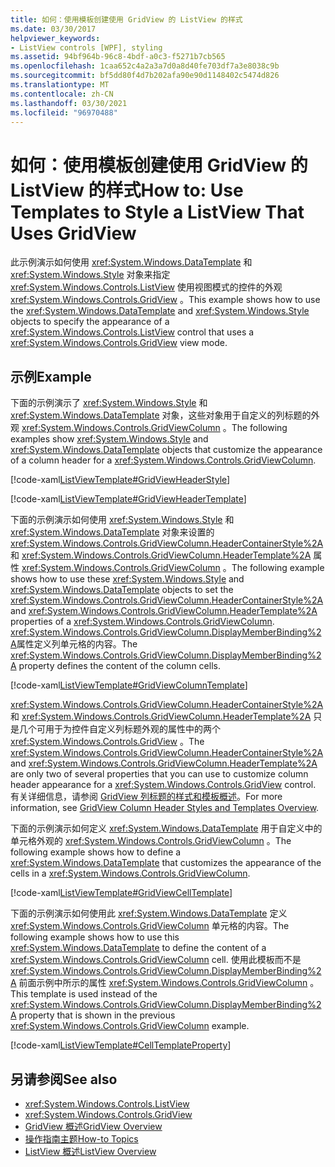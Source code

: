 ```yaml
---
title: 如何：使用模板创建使用 GridView 的 ListView 的样式
ms.date: 03/30/2017
helpviewer_keywords:
- ListView controls [WPF], styling
ms.assetid: 94bf964b-96c8-4bdf-a0c3-f5271b7cb565
ms.openlocfilehash: 1caa652c4a2a3a7d0a8d40fe703df7a3e8038c9b
ms.sourcegitcommit: bf5dd80f4d7b202afa90e90d1148402c5474d826
ms.translationtype: MT
ms.contentlocale: zh-CN
ms.lasthandoff: 03/30/2021
ms.locfileid: "96970488"
---
```

# <a name="how-to-use-templates-to-style-a-listview-that-uses-gridview"></a><span data-ttu-id="4cd92-102">如何：使用模板创建使用 GridView 的 ListView 的样式</span><span class="sxs-lookup"><span data-stu-id="4cd92-102">How to: Use Templates to Style a ListView That Uses GridView</span></span>
<span data-ttu-id="4cd92-103">此示例演示如何使用 <xref:System.Windows.DataTemplate> 和 <xref:System.Windows.Style> 对象来指定 <xref:System.Windows.Controls.ListView> 使用视图模式的控件的外观 <xref:System.Windows.Controls.GridView> 。</span><span class="sxs-lookup"><span data-stu-id="4cd92-103">This example shows how to use the <xref:System.Windows.DataTemplate> and <xref:System.Windows.Style> objects to specify the appearance of a <xref:System.Windows.Controls.ListView> control that uses a <xref:System.Windows.Controls.GridView> view mode.</span></span>  
  
## <a name="example"></a><span data-ttu-id="4cd92-104">示例</span><span class="sxs-lookup"><span data-stu-id="4cd92-104">Example</span></span>  
 <span data-ttu-id="4cd92-105">下面的示例演示了 <xref:System.Windows.Style> 和 <xref:System.Windows.DataTemplate> 对象，这些对象用于自定义的列标题的外观 <xref:System.Windows.Controls.GridViewColumn> 。</span><span class="sxs-lookup"><span data-stu-id="4cd92-105">The following examples show <xref:System.Windows.Style> and <xref:System.Windows.DataTemplate> objects that customize the appearance of a column header for a <xref:System.Windows.Controls.GridViewColumn>.</span></span>  
  
 [!code-xaml[ListViewTemplate#GridViewHeaderStyle](~/samples/snippets/csharp/VS_Snippets_Wpf/ListViewTemplate/CS/window1.xaml#gridviewheaderstyle)]  
  
 [!code-xaml[ListViewTemplate#GridViewHeaderTemplate](~/samples/snippets/csharp/VS_Snippets_Wpf/ListViewTemplate/CS/window1.xaml#gridviewheadertemplate)]  
  
 <span data-ttu-id="4cd92-106">下面的示例演示如何使用 <xref:System.Windows.Style> 和 <xref:System.Windows.DataTemplate> 对象来设置的 <xref:System.Windows.Controls.GridViewColumn.HeaderContainerStyle%2A> 和 <xref:System.Windows.Controls.GridViewColumn.HeaderTemplate%2A> 属性 <xref:System.Windows.Controls.GridViewColumn> 。</span><span class="sxs-lookup"><span data-stu-id="4cd92-106">The following example shows how to use these <xref:System.Windows.Style> and <xref:System.Windows.DataTemplate> objects to set the <xref:System.Windows.Controls.GridViewColumn.HeaderContainerStyle%2A> and <xref:System.Windows.Controls.GridViewColumn.HeaderTemplate%2A> properties of a <xref:System.Windows.Controls.GridViewColumn>.</span></span> <span data-ttu-id="4cd92-107"><xref:System.Windows.Controls.GridViewColumn.DisplayMemberBinding%2A>属性定义列单元格的内容。</span><span class="sxs-lookup"><span data-stu-id="4cd92-107">The <xref:System.Windows.Controls.GridViewColumn.DisplayMemberBinding%2A> property defines the content of the column cells.</span></span>  
  
 [!code-xaml[ListViewTemplate#GridViewColumnTemplate](~/samples/snippets/csharp/VS_Snippets_Wpf/ListViewTemplate/CS/window1.xaml#gridviewcolumntemplate)]  
  
 <span data-ttu-id="4cd92-108"><xref:System.Windows.Controls.GridViewColumn.HeaderContainerStyle%2A>和 <xref:System.Windows.Controls.GridViewColumn.HeaderTemplate%2A> 只是几个可用于为控件自定义列标题外观的属性中的两个 <xref:System.Windows.Controls.GridView> 。</span><span class="sxs-lookup"><span data-stu-id="4cd92-108">The <xref:System.Windows.Controls.GridViewColumn.HeaderContainerStyle%2A> and <xref:System.Windows.Controls.GridViewColumn.HeaderTemplate%2A> are only two of several properties that you can use to customize column header appearance for a <xref:System.Windows.Controls.GridView> control.</span></span> <span data-ttu-id="4cd92-109">有关详细信息，请参阅 [GridView 列标题的样式和模板概述](gridview-column-header-styles-and-templates-overview.md)。</span><span class="sxs-lookup"><span data-stu-id="4cd92-109">For more information, see [GridView Column Header Styles and Templates Overview](gridview-column-header-styles-and-templates-overview.md).</span></span>  
  
 <span data-ttu-id="4cd92-110">下面的示例演示如何定义 <xref:System.Windows.DataTemplate> 用于自定义中的单元格外观的 <xref:System.Windows.Controls.GridViewColumn> 。</span><span class="sxs-lookup"><span data-stu-id="4cd92-110">The following example shows how to define a <xref:System.Windows.DataTemplate> that customizes the appearance of the cells in a <xref:System.Windows.Controls.GridViewColumn>.</span></span>  
  
 [!code-xaml[ListViewTemplate#GridViewCellTemplate](~/samples/snippets/csharp/VS_Snippets_Wpf/ListViewTemplate/CS/window1.xaml#gridviewcelltemplate)]  
  
 <span data-ttu-id="4cd92-111">下面的示例演示如何使用此 <xref:System.Windows.DataTemplate> 定义 <xref:System.Windows.Controls.GridViewColumn> 单元格的内容。</span><span class="sxs-lookup"><span data-stu-id="4cd92-111">The following example shows how to use this <xref:System.Windows.DataTemplate> to define the content of a <xref:System.Windows.Controls.GridViewColumn> cell.</span></span> <span data-ttu-id="4cd92-112">使用此模板而不是 <xref:System.Windows.Controls.GridViewColumn.DisplayMemberBinding%2A> 前面示例中所示的属性 <xref:System.Windows.Controls.GridViewColumn> 。</span><span class="sxs-lookup"><span data-stu-id="4cd92-112">This template is used instead of the <xref:System.Windows.Controls.GridViewColumn.DisplayMemberBinding%2A> property that is shown in the previous <xref:System.Windows.Controls.GridViewColumn> example.</span></span>  
  
 [!code-xaml[ListViewTemplate#CellTemplateProperty](~/samples/snippets/csharp/VS_Snippets_Wpf/ListViewTemplate/CS/window1.xaml#celltemplateproperty)]  
  
## <a name="see-also"></a><span data-ttu-id="4cd92-113">另请参阅</span><span class="sxs-lookup"><span data-stu-id="4cd92-113">See also</span></span>

- <xref:System.Windows.Controls.ListView>
- <xref:System.Windows.Controls.GridView>
- [<span data-ttu-id="4cd92-114">GridView 概述</span><span class="sxs-lookup"><span data-stu-id="4cd92-114">GridView Overview</span></span>](gridview-overview.md)
- [<span data-ttu-id="4cd92-115">操作指南主题</span><span class="sxs-lookup"><span data-stu-id="4cd92-115">How-to Topics</span></span>](listview-how-to-topics.md)
- [<span data-ttu-id="4cd92-116">ListView 概述</span><span class="sxs-lookup"><span data-stu-id="4cd92-116">ListView Overview</span></span>](listview-overview.md)
